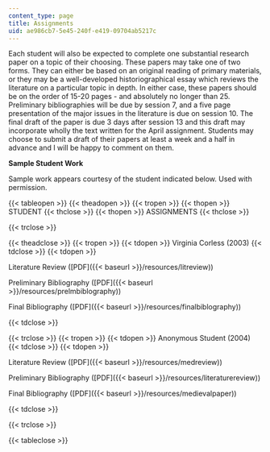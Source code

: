 ```yaml
---
content_type: page
title: Assignments
uid: ae986cb7-5e45-240f-e419-09704ab5217c
---
```


Each student will also be expected to complete one substantial research paper on a topic of their choosing. These papers may take one of two forms. They can either be based on an original reading of primary materials, or they may be a well-developed historiographical essay which reviews the literature on a particular topic in depth. In either case, these papers should be on the order of 15-20 pages - and absolutely no longer than 25. Preliminary bibliographies will be due by session 7, and a five page presentation of the major issues in the literature is due on session 10. The final draft of the paper is due 3 days after session 13 and this draft may incorporate wholly the text written for the April assignment. Students may choose to submit a draft of their papers at least a week and a half in advance and I will be happy to comment on them.

**Sample Student Work**

Sample work appears courtesy of the student indicated below. Used with permission.

{{< tableopen >}}
{{< theadopen >}}
{{< tropen >}}
{{< thopen >}}
STUDENT
{{< thclose >}}
{{< thopen >}}
ASSIGNMENTS
{{< thclose >}}

{{< trclose >}}

{{< theadclose >}}
{{< tropen >}}
{{< tdopen >}}
Virginia Corless (2003)
{{< tdclose >}}
{{< tdopen >}}


Literature Review ([PDF]({{< baseurl >}}/resources/litreview))

Preliminary Bibliography ([PDF]({{< baseurl >}}/resources/prelmbiblography))

Final Bibliography ([PDF]({{< baseurl >}}/resources/finalbiblography))


{{< tdclose >}}

{{< trclose >}}
{{< tropen >}}
{{< tdopen >}}
Anonymous Student (2004)
{{< tdclose >}}
{{< tdopen >}}


Literature Review ([PDF]({{< baseurl >}}/resources/medreview))

Preliminary Bibliography ([PDF]({{< baseurl >}}/resources/literaturereview))

Final Bibliography ([PDF]({{< baseurl >}}/resources/medievalpaper))


{{< tdclose >}}

{{< trclose >}}

{{< tableclose >}}